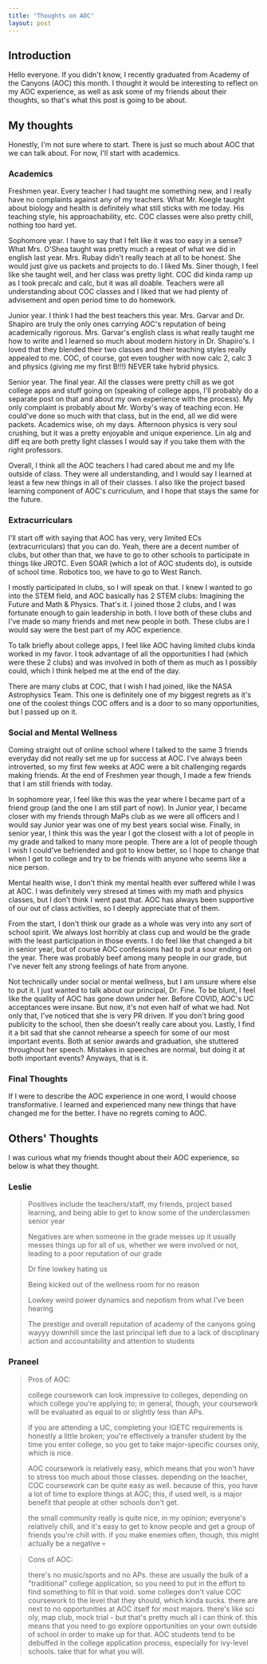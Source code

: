 ```yaml
---
title: "Thoughts on AOC"
layout: post
---
```


## Introduction
Hello everyone. If you didn't know, I recently graduated from Academy of the Canyons (AOC) this month. I thought it would be interesting to reflect on my AOC experience, as well as ask some of my friends about their thoughts, so that's what this post is going to be about.

## My thoughts

Honestly, I'm not sure where to start. There is just so much about AOC that we can talk about. For now, I'll start with academics.

### Academics

Freshmen year. Every teacher I had taught me something new, and I really have no complaints against any of my teachers. What Mr. Koegle taught about biology and health is definitely what still sticks with me today. His teaching style, his approachability, etc. COC classes were also pretty chill, nothing too hard yet.

Sophomore year. I have to say that I felt like it was too easy in a sense? What Mrs. O'Shea taught was pretty much a repeat of what we did in english last year. Mrs. Rubay didn't really teach at all to be honest. She would just give us packets and projects to do. I liked Ms. Siner though, I feel like she taught well, and her class was pretty light. COC did kinda ramp up as I took precalc and calc, but it was all doable. Teachers were all understanding about COC classes and I liked that we had plenty of advisement and open period time to do homework.

Junior year. I think I had the best teachers this year. Mrs. Garvar and Dr. Shapiro are truly the only ones carrying AOC's reputation of being academically rigorous. Mrs. Garvar's english class is what really taught me how to write and I learned so much about modern history in Dr. Shapiro's. I loved that they blended their two classes and their teaching styles really appealed to me. COC, of course, got even tougher with now calc 2, calc 3 and physics (giving me my first B!!!) NEVER take hybrid physics.

Senior year. The final year. All the classes were pretty chill as we got college apps and stuff going on (speaking of college apps, I'll probably do a separate post on that and about my own experience with the process). My only complaint is probably about Mr. Worby's way of teaching econ. He could've done so much with that class, but in the end, all we did were packets. Academics wise, oh my days. Afternoon physics is very soul crushing, but it was a pretty enjoyable and unique experience. Lin alg and diff eq are both pretty light classes I would say if you take them with the right professors.

Overall, I think all the AOC teachers I had cared about me and my life outside of class. They were all understanding, and I would say I learned at least a few new things in all of their classes. I also like the project based learning component of AOC's curriculum, and I hope that stays the same for the future. 

### Extracurriculars

I'll start off with saying that AOC has very, very limited ECs (extracurriculars) that you can do. Yeah, there are a decent number of clubs, but other than that, we have to go to other schools to participate in things like JROTC. Even SOAR (which a lot of AOC students do), is outside of school time. Robotics too, we have to go to West Ranch. 

I mostly participated in clubs, so I will speak on that. I knew I wanted to go into the STEM field, and AOC basically has 2 STEM clubs: Imagining the Future and Math & Physics. That's it. I joined those 2 clubs, and I was fortunate enough to gain leadership in both. I love both of these clubs and I've made so many friends and met new people in both. These clubs are I would say were the best part of my AOC experience. 

To talk briefly about college apps, I feel like AOC having limited clubs kinda worked in my favor. I took advantage of all the opportunities I had (which were these 2 clubs) and was involved in both of them as much as I possibly could, which I think helped me at the end of the day.

There are many clubs at COC, that I wish I had joined, like the NASA Astrophysics Team. This one is definitely one of my biggest regrets as it's one of the coolest things COC offers and is a door to so many opportunities, but I passed up on it. 

### Social and Mental Wellness

Coming straight out of online school where I talked to the same 3 friends everyday did not really set me up for success at AOC. I've always been introverted, so my first few weeks at AOC were a bit challenging regards making friends. At the end of Freshmen year though, I made a few friends that I am still friends with today.

In sophomore year, I feel like this was the year where I became part of a friend group (and the one I am still part of now). In Junior year, I became closer with my friends through MaPs club as we were all officers and I would say Junior year was one of my best years social wise. Finally, in senior year, I think this was the year I got the closest with a lot of people in my grade and talked to many more people. There are a lot of people though I wish I could've befriended and got to know better, so I hope to change that when I get to college and try to be friends with anyone who seems like a nice person.

Mental health wise, I don't think my mental health ever suffered while I was at AOC. I was definitely very stresed at times with my math and physics classes, but I don't think I went past that. AOC has always been supportive of our out of class activities, so I deeply appreciate that of them. 

From the start, I don't think our grade as a whole was very into any sort of school spirit. We always lost horribly at class cup and would be the grade with the least participation in those events. I do feel like that changed a bit in senior year, but of course AOC confessions had to put a sour ending on the year. There was probably beef among many people in our grade, but I've never felt any strong feelings of hate from anyone.

Not technically under social or mental wellness, but I am unsure where else to put it. I just wanted to talk about our principal, Dr. Fine. To be blunt, I feel like the quality of AOC has gone down under her. Before COVID, AOC's UC acceptances were insane. But now, it's not even half of what we had. Not only that, I've noticed that she is very PR driven. If you don't bring good publicity to the school, then she doesn't really care about you. Lastly, I find it a bit sad that she cannot rehearse a speech for some of our most important events. Both at senior awards and graduation, she stuttered throughout her speech. Mistakes in speeches are normal, but doing it at both important events? Anyways, that is it.

### Final Thoughts

If I were to describe the AOC experience in one word, I would choose transformative. I learned and experienced many new things that have changed me for the better. I have no regrets coming to AOC. 

## Others' Thoughts

I was curious what my friends thought about their AOC experience, so below is what they thought.

### Leslie

> Positives include the teachers/staff, my friends, project based learning, and being able to get to know some of the underclassmen senior year
>
> Negatives are when someone in the grade messes up it usually messes things up for all of us, whether we were involved or not, leading to a poor reputation of our grade
>
> Dr fine lowkey hating us
>
> Being kicked out of the wellness room for no reason
>
> Lowkey weird power dynamics and nepotism from what I’ve been hearing
>
> The prestige and overall reputation of academy of the canyons going wayyy downhill since the last principal left due to a lack of disciplinary action and accountability and attention to students

### Praneel

> Pros of AOC:
>
>college coursework can look impressive to colleges, depending on which college you're applying to; in general, though, your coursework will be evaluated as equal to or slightly less than APs.
>
>if you are attending a UC, completing your IGETC requirements is honestly a little broken; you're effectively a transfer student by the time you enter college, so you get to take major-specific courses only, which is nice.
>
>AOC coursework is relatively easy, which means that you won't have to stress too much about those classes. depending on the teacher, COC coursework can be quite easy as well.
because of this, you have a lot of time to explore things at AOC; this, if used well, is a major benefit that people at other schools don't get.
>
>the small community really is quite nice, in my opinion; everyone's relatively chill, and it's easy to get to know people and get a group of friends you're chill with. if you make enemies often, though, this might actually be a negative 💀
>

>Cons of AOC:
>
>there's no music/sports and no APs. these are usually the bulk of a "traditional" college application, so you need to put in the effort to find something to fill in that void.
some colleges don't value COC coursework to the level that they should, which kinda sucks.
there are next to no opportunities at AOC itself for most majors. there's like sci oly, map club, mock trial - but that's pretty much all i can think of. this means that you need to go explore opportunities on your own outside of school in order to make up for that.
AOC students tend to be debuffed in the college application process, especially for ivy-level schools. take that for what you will.


